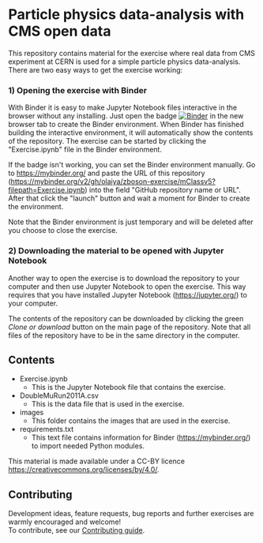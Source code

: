 # Particle physics data-analysis with CMS open data
This repository contains material for the exercise where real data from CMS experiment at CERN is used
for a simple particle physics data-analysis. There are two easy ways to get the exercise working:

### 1) Opening the exercise with Binder

With Binder it is easy to make Jupyter Notebook files interactive in the browser without any installing. Just open the badge [![Binder](https://mybinder.org/badge_logo.svg)](https://mybinder.org/v2/gh/olaiya/zboson-exercise/mClassv5?filepath=Exercise.ipynb)  in the new browser tab to create the Binder environment. When Binder has finished building the interactive environment, it will automatically show the contents of the repository. The
exercise can be started by clicking the "Exercise.ipynb" file in the Binder environment.

If the badge isn't working, you can set the Binder environment manually. Go to <https://mybinder.org/> and paste the URL of this repository (https://mybinder.org/v2/gh/olaiya/zboson-exercise/mClassv5?filepath=Exercise.ipynb)
into the field "GitHub repository name or URL". After that click the "launch" button and wait a moment for Binder to create the environment.

Note that the Binder environment is just temporary and will be deleted after you choose to close the exercise.

### 2) Downloading the material to be opened with Jupyter Notebook

Another way to open the exercise is to download the repository to your computer and then use Jupyter Notebook to open the 
exercise. This way requires that you have installed Jupyter Notebook (https://jupyter.org/) to your computer.

The contents of the repository can be downloaded by clicking the green _Clone or download_ button on the main page of
the repository. Note that all files of the repository have to be in the same directory in the computer.


## Contents
- Exercise.ipynb
  - This is the Jupyter Notebook file that contains the exercise.
- DoubleMuRun2011A.csv
  - This is the data file that is used in the exercise.
- images
  - This folder contains the images that are used in the exercise.
- requirements.txt
  - This text file contains information for Binder (https://mybinder.org/) to import needed Python modules.
  
This material is made available under a CC-BY licence <https://creativecommons.org/licenses/by/4.0/>.

## Contributing
Development ideas, feature requests, bug reports and further exercises are warmly encouraged and welcome! <br>
To contribute, see our [Contributing guide](https://github.com/cms-opendata-education/cms-opendata-education/blob/master/Contributing.rst).
